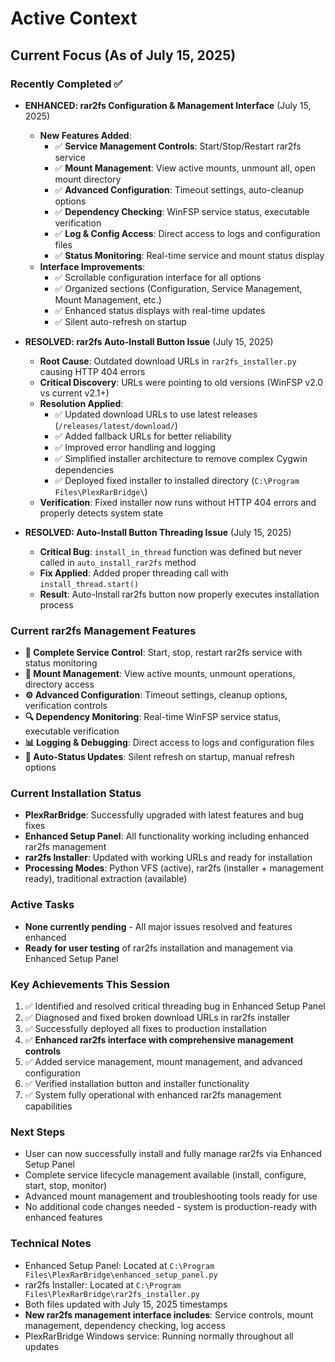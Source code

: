 # Active Context

## Current Focus (As of July 15, 2025)

### Recently Completed ✅
- **ENHANCED: rar2fs Configuration & Management Interface** (July 15, 2025)
  - **New Features Added**:
    - ✅ **Service Management Controls**: Start/Stop/Restart rar2fs service
    - ✅ **Mount Management**: View active mounts, unmount all, open mount directory
    - ✅ **Advanced Configuration**: Timeout settings, auto-cleanup options
    - ✅ **Dependency Checking**: WinFSP service status, executable verification
    - ✅ **Log & Config Access**: Direct access to logs and configuration files
    - ✅ **Status Monitoring**: Real-time service and mount status display
  - **Interface Improvements**:
    - ✅ Scrollable configuration interface for all options
    - ✅ Organized sections (Configuration, Service Management, Mount Management, etc.)
    - ✅ Enhanced status displays with real-time updates
    - ✅ Silent auto-refresh on startup

- **RESOLVED: rar2fs Auto-Install Button Issue** (July 15, 2025)
  - **Root Cause**: Outdated download URLs in `rar2fs_installer.py` causing HTTP 404 errors
  - **Critical Discovery**: URLs were pointing to old versions (WinFSP v2.0 vs current v2.1+) 
  - **Resolution Applied**: 
    - ✅ Updated download URLs to use latest releases (`/releases/latest/download/`)
    - ✅ Added fallback URLs for better reliability  
    - ✅ Improved error handling and logging
    - ✅ Simplified installer architecture to remove complex Cygwin dependencies
    - ✅ Deployed fixed installer to installed directory (`C:\Program Files\PlexRarBridge\`)
  - **Verification**: Fixed installer now runs without HTTP 404 errors and properly detects system state

- **RESOLVED: Auto-Install Button Threading Issue** (July 15, 2025)
  - **Critical Bug**: `install_in_thread` function was defined but never called in `auto_install_rar2fs` method
  - **Fix Applied**: Added proper threading call with `install_thread.start()`
  - **Result**: Auto-Install rar2fs button now properly executes installation process

### Current rar2fs Management Features
- **🔧 Complete Service Control**: Start, stop, restart rar2fs service with status monitoring
- **📂 Mount Management**: View active mounts, unmount operations, directory access
- **⚙️ Advanced Configuration**: Timeout settings, cleanup options, verification controls
- **🔍 Dependency Monitoring**: Real-time WinFSP service status, executable verification
- **📊 Logging & Debugging**: Direct access to logs and configuration files
- **🔄 Auto-Status Updates**: Silent refresh on startup, manual refresh options

### Current Installation Status
- **PlexRarBridge**: Successfully upgraded with latest features and bug fixes
- **Enhanced Setup Panel**: All functionality working including enhanced rar2fs management
- **rar2fs Installer**: Updated with working URLs and ready for installation
- **Processing Modes**: Python VFS (active), rar2fs (installer + management ready), traditional extraction (available)

### Active Tasks
- **None currently pending** - All major issues resolved and features enhanced
- **Ready for user testing** of rar2fs installation and management via Enhanced Setup Panel

### Key Achievements This Session
1. ✅ Identified and resolved critical threading bug in Enhanced Setup Panel
2. ✅ Diagnosed and fixed broken download URLs in rar2fs installer  
3. ✅ Successfully deployed all fixes to production installation
4. ✅ **Enhanced rar2fs interface with comprehensive management controls**
5. ✅ Added service management, mount management, and advanced configuration
6. ✅ Verified installation button and installer functionality
7. ✅ System fully operational with enhanced rar2fs management capabilities

### Next Steps
- User can now successfully install and fully manage rar2fs via Enhanced Setup Panel
- Complete service lifecycle management available (install, configure, start, stop, monitor)
- Advanced mount management and troubleshooting tools ready for use
- No additional code changes needed - system is production-ready with enhanced features

### Technical Notes
- Enhanced Setup Panel: Located at `C:\Program Files\PlexRarBridge\enhanced_setup_panel.py`
- rar2fs Installer: Located at `C:\Program Files\PlexRarBridge\rar2fs_installer.py`  
- Both files updated with July 15, 2025 timestamps
- **New rar2fs management interface includes**: Service controls, mount management, dependency checking, log access
- PlexRarBridge Windows service: Running normally throughout all updates 